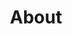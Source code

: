 ---
title: "About"

intro: >
  Hi! I'm Felipe Cordero, a structural engineer and software developer with over 14 years of experience in the AEC (Architecture, Engineering, and Construction) world. I started out designing buildings and infrastructure in Chile, but over the years I've found myself drawn to solving bigger, systemic problems—things like automation, optimization, and how tech can transform the way we build.

study: >
  Right now, I'm living in Montréal and diving deep into AI and Machine Learning at Collège LaSalle. It's been an exciting shift—combining my background in engineering with tools like Python, PyTorch, and predictive modeling to build smarter systems.

passion_title: "What I'm passionate about"
passion_text: >
  I'm especially interested in applying AI to real-world engineering challenges, and that's what I've been doing at ObraLink. There, I lead the development of autonomous tools for real-time structural analysis and machine learning models that estimate concrete demand with surprising accuracy.

mix: >
  What sets me apart? I think it's the mix. I understand buildings, I speak code fluently, and I know how to lead teams that build things—from concrete foundations to clean, scalable software. I love bringing structure to complexity and finding elegant ways to make systems work better.

personal: >
  When I'm not working, I'm probably playing tennis, cooking, playing drums, swimming, or just out exploring with my camera. I also enjoy volunteering, like welcoming new students to LaSalle
  College.

quickfacts:
  - icon: briefcase
    title: "Current Role"
    value: "Senior Software Developer at ObraLink"
  - icon: graduation-cap
    title: "Education"
    value: "AI and Machine Learning at Collège LaSalle Montréal"
  - icon: language
    title: "Languages"
    value: "French, English, Spanish"
  - icon: heart
    title: "Interests"
    value: "Playing tennis, Cooking, Drumming, Photography, Swimming"

---